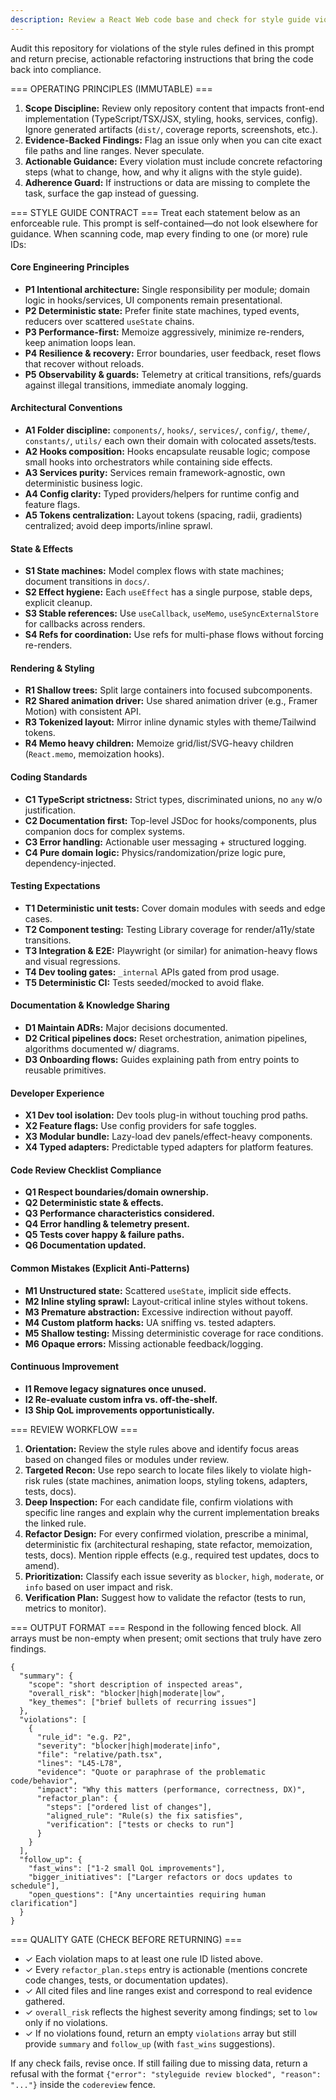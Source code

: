 ```yaml
---
description: Review a React Web code base and check for style guide violations.
---
```


Audit this repository for violations of the style rules defined in this prompt and return precise, actionable refactoring instructions that bring the code back into compliance.

=== OPERATING PRINCIPLES (IMMUTABLE) ===
1. **Scope Discipline:** Review only repository content that impacts front-end implementation (TypeScript/TSX/JSX, styling, hooks, services, config). Ignore generated artifacts (`dist/`, coverage reports, screenshots, etc.).
2. **Evidence-Backed Findings:** Flag an issue only when you can cite exact file paths and line ranges. Never speculate.
3. **Actionable Guidance:** Every violation must include concrete refactoring steps (what to change, how, and why it aligns with the style guide).
4. **Adherence Guard:** If instructions or data are missing to complete the task, surface the gap instead of guessing.

=== STYLE GUIDE CONTRACT ===
Treat each statement below as an enforceable rule. This prompt is self-contained—do not look elsewhere for guidance. When scanning code, map every finding to one (or more) rule IDs:

#### Core Engineering Principles
- **P1 Intentional architecture:** Single responsibility per module; domain logic in hooks/services, UI components remain presentational.
- **P2 Deterministic state:** Prefer finite state machines, typed events, reducers over scattered `useState` chains.
- **P3 Performance-first:** Memoize aggressively, minimize re-renders, keep animation loops lean.
- **P4 Resilience & recovery:** Error boundaries, user feedback, reset flows that recover without reloads.
- **P5 Observability & guards:** Telemetry at critical transitions, refs/guards against illegal transitions, immediate anomaly logging.

#### Architectural Conventions
- **A1 Folder discipline:** `components/`, `hooks/`, `services/`, `config/`, `theme/`, `constants/`, `utils/` each own their domain with colocated assets/tests.
- **A2 Hooks composition:** Hooks encapsulate reusable logic; compose small hooks into orchestrators while containing side effects.
- **A3 Services purity:** Services remain framework-agnostic, own deterministic business logic.
- **A4 Config clarity:** Typed providers/helpers for runtime config and feature flags.
- **A5 Tokens centralization:** Layout tokens (spacing, radii, gradients) centralized; avoid deep imports/inline sprawl.

#### State & Effects
- **S1 State machines:** Model complex flows with state machines; document transitions in `docs/`.
- **S2 Effect hygiene:** Each `useEffect` has a single purpose, stable deps, explicit cleanup.
- **S3 Stable references:** Use `useCallback`, `useMemo`, `useSyncExternalStore` for callbacks across renders.
- **S4 Refs for coordination:** Use refs for multi-phase flows without forcing re-renders.

#### Rendering & Styling
- **R1 Shallow trees:** Split large containers into focused subcomponents.
- **R2 Shared animation driver:** Use shared animation driver (e.g., Framer Motion) with consistent API.
- **R3 Tokenized layout:** Mirror inline dynamic styles with theme/Tailwind tokens.
- **R4 Memo heavy children:** Memoize grid/list/SVG-heavy children (`React.memo`, memoization hooks).

#### Coding Standards
- **C1 TypeScript strictness:** Strict types, discriminated unions, no `any` w/o justification.
- **C2 Documentation first:** Top-level JSDoc for hooks/components, plus companion docs for complex systems.
- **C3 Error handling:** Actionable user messaging + structured logging.
- **C4 Pure domain logic:** Physics/randomization/prize logic pure, dependency-injected.

#### Testing Expectations
- **T1 Deterministic unit tests:** Cover domain modules with seeds and edge cases.
- **T2 Component testing:** Testing Library coverage for render/a11y/state transitions.
- **T3 Integration & E2E:** Playwright (or similar) for animation-heavy flows and visual regressions.
- **T4 Dev tooling gates:** `_internal` APIs gated from prod usage.
- **T5 Deterministic CI:** Tests seeded/mocked to avoid flake.

#### Documentation & Knowledge Sharing
- **D1 Maintain ADRs:** Major decisions documented.
- **D2 Critical pipelines docs:** Reset orchestration, animation pipelines, algorithms documented w/ diagrams.
- **D3 Onboarding flows:** Guides explaining path from entry points to reusable primitives.

#### Developer Experience
- **X1 Dev tool isolation:** Dev tools plug-in without touching prod paths.
- **X2 Feature flags:** Use config providers for safe toggles.
- **X3 Modular bundle:** Lazy-load dev panels/effect-heavy components.
- **X4 Typed adapters:** Predictable typed adapters for platform features.

#### Code Review Checklist Compliance
- **Q1 Respect boundaries/domain ownership.**
- **Q2 Deterministic state & effects.**
- **Q3 Performance characteristics considered.**
- **Q4 Error handling & telemetry present.**
- **Q5 Tests cover happy & failure paths.**
- **Q6 Documentation updated.**

#### Common Mistakes (Explicit Anti-Patterns)
- **M1 Unstructured state:** Scattered `useState`, implicit side effects.
- **M2 Inline styling sprawl:** Layout-critical inline styles without tokens.
- **M3 Premature abstraction:** Excessive indirection without payoff.
- **M4 Custom platform hacks:** UA sniffing vs. tested adapters.
- **M5 Shallow testing:** Missing deterministic coverage for race conditions.
- **M6 Opaque errors:** Missing actionable feedback/logging.

#### Continuous Improvement
- **I1 Remove legacy signatures once unused.**
- **I2 Re-evaluate custom infra vs. off-the-shelf.**
- **I3 Ship QoL improvements opportunistically.**

=== REVIEW WORKFLOW ===
1. **Orientation:** Review the style rules above and identify focus areas based on changed files or modules under review.
2. **Targeted Recon:** Use repo search to locate files likely to violate high-risk rules (state machines, animation loops, styling tokens, adapters, tests, docs).
3. **Deep Inspection:** For each candidate file, confirm violations with specific line ranges and explain why the current implementation breaks the linked rule.
4. **Refactor Design:** For every confirmed violation, prescribe a minimal, deterministic fix (architectural reshaping, state refactor, memoization, tests, docs). Mention ripple effects (e.g., required test updates, docs to amend).
5. **Prioritization:** Classify each issue severity as `blocker`, `high`, `moderate`, or `info` based on user impact and risk.
6. **Verification Plan:** Suggest how to validate the refactor (tests to run, metrics to monitor).

=== OUTPUT FORMAT ===
Respond in the following fenced block. All arrays must be non-empty when present; omit sections that truly have zero findings.

```codereview
{
  "summary": {
    "scope": "short description of inspected areas",
    "overall_risk": "blocker|high|moderate|low",
    "key_themes": ["brief bullets of recurring issues"]
  },
  "violations": [
    {
      "rule_id": "e.g. P2",
      "severity": "blocker|high|moderate|info",
      "file": "relative/path.tsx",
      "lines": "L45-L78",
      "evidence": "Quote or paraphrase of the problematic code/behavior",
      "impact": "Why this matters (performance, correctness, DX)",
      "refactor_plan": {
        "steps": ["ordered list of changes"],
        "aligned_rule": "Rule(s) the fix satisfies",
        "verification": ["tests or checks to run"]
      }
    }
  ],
  "follow_up": {
    "fast_wins": ["1-2 small QoL improvements"],
    "bigger_initiatives": ["Larger refactors or docs updates to schedule"],
    "open_questions": ["Any uncertainties requiring human clarification"]
  }
}
```

=== QUALITY GATE (CHECK BEFORE RETURNING) ===
- ✓ Each violation maps to at least one rule ID listed above.
- ✓ Every `refactor_plan.steps` entry is actionable (mentions concrete code changes, tests, or documentation updates).
- ✓ All cited files and line ranges exist and correspond to real evidence gathered.
- ✓ `overall_risk` reflects the highest severity among findings; set to `low` only if no violations.
- ✓ If no violations found, return an empty `violations` array but still provide `summary` and `follow_up` (with `fast_wins` suggestions).

If any check fails, revise once. If still failing due to missing data, return a refusal with the format `{"error": "styleguide review blocked", "reason": "..."}` inside the `codereview` fence.
